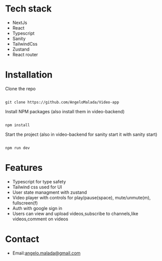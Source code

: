 # Tech stack

- NextJs
- React
- Typescript
- Sanity
- TailwindCss
- Zustand
- React router

# Installation

Clone the repo

```

git clone https://github.com/AngeloMalada/Video-app

```

Install NPM packages (also install them in video-backend)

```

npm install

```

Start the project (also in video-backend for sanity start it with sanity start)

```

npm run dev

```

# Features

- Typescript for type safety
- Tailwind css used for UI
- User state managment with zustand
- Video player with controls for play/pause(space), mute/unmute(m), fullscreen(f)
- Auth with google sign in
- Users can view and upload videos,subscribe to channels,like videos,comment on videos

# Contact

- Email:angelo.malada@gmail.com

